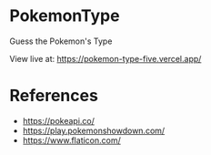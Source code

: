 # PokemonType

Guess the Pokemon's Type

View live at: https://pokemon-type-five.vercel.app/



# References
- https://pokeapi.co/
- https://play.pokemonshowdown.com/
- https://www.flaticon.com/